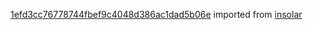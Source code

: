 [1efd3cc76778744fbef9c4048d386ac1dad5b06e](https://github.com/insolar/insolar/commit/1efd3cc76778744fbef9c4048d386ac1dad5b06e) imported from [insolar](https://github.com/insolar/insolar)
